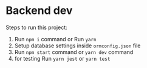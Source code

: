 # Backend dev

Steps to run this project:

1. Run `npm i` command or Run `yarn` 
2. Setup database settings inside `ormconfig.json` file
3. Run `npm start` command or `yarn dev` command
4. for testing Run `yarn jest` or `yarn test`
